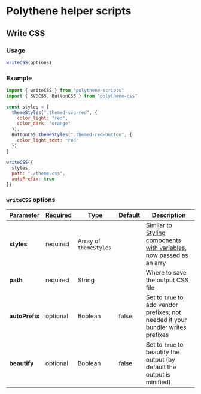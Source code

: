 # Polythene helper scripts


## Write CSS

### Usage

~~~javascript
writeCSS(options)
~~~

### Example

~~~javascript
import { writeCSS } from "polythene-scripts"
import { SVGCSS, ButtonCSS } from "polythene-css"

const styles = [
  themeStyles(".themed-svg-red", {
    color_light: "red",
    color_dark: "orange"
  }),
  ButtonCSS.themeStyles(".themed-red-button", {
    color_light_text: "red"
  })
]

writeCSS({
  styles,
  path: "./theme.css",
  autoPrefix: true
})
~~~

### `writeCSS` options

| **Parameter** |  **Required** | **Type** | **Default** | **Description** |
| ------------- | -------------- | -------- | ----------- | --------------- |
| **styles**    | required       | Array of `themeStyles` |  | Similar to [Styling components with variables](../theming/configuration-variables.md), now passed as an arry  |
| **path**      | required       | String   |             |  Where to save the output CSS file |
| **autoPrefix** | optional      | Boolean  | false       | Set to `true` to add vendor prefixes; not needed if your bundler writes prefixes |
| **beautify**  | optional       | Boolean  | false       | Set to `true` to beautify the output (by default the output is minified) |



